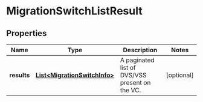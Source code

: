 # MigrationSwitchListResult

## Properties
Name | Type | Description | Notes
------------ | ------------- | ------------- | -------------
**results** | [**List&lt;MigrationSwitchInfo&gt;**](MigrationSwitchInfo.md) | A paginated list of DVS/VSS present on the VC. |  [optional]
